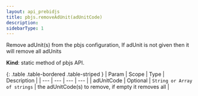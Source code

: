 ```yaml
---
layout: api_prebidjs
title: pbjs.removeAdUnit(adUnitCode)
description:
sidebarType: 1
---
```



Remove adUnit(s) from the pbjs configuration, If adUnit is not given then it will remove all adUnits

**Kind**: static method of pbjs API.


{: .table .table-bordered .table-striped }
| Param | Scope | Type | Description |
| --- | --- | --- | --- |
| adUnitCode | Optional | `String or Array of strings` | the adUnitCode(s) to remove, if empty it removes all |
